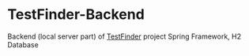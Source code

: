 # TestFinder-Backend
Backend (local server part) of [TestFinder](https://github.com/dumbcoding/TestFinder) project
Spring Framework, H2 Database
